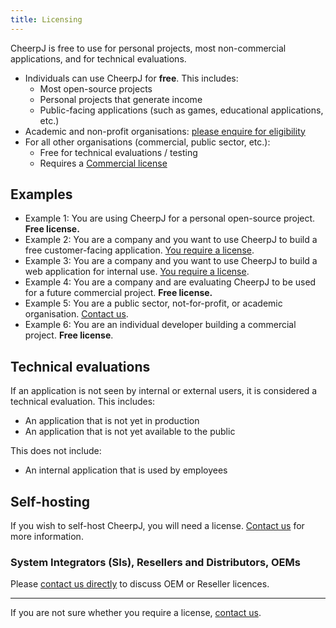 ```yaml
---
title: Licensing
---
```


CheerpJ is free to use for personal projects, most non-commercial applications, and for technical evaluations.

- Individuals can use CheerpJ for **free**. This includes:
  - Most open-source projects
  - Personal projects that generate income
  - Public-facing applications (such as games, educational applications, etc.)
- Academic and non-profit organisations: [please enquire for eligibility][contact]
- For all other organisations (commercial, public sector, etc.):
  - Free for technical evaluations / testing
  - Requires a [Commercial license][licensing]

## Examples

- Example 1: You are using CheerpJ for a personal open-source project. **Free license.**
- Example 2: You are a company and you want to use CheerpJ to build a free customer-facing application. [You require a license][licensing].
- Example 3: You are a company and you want to use CheerpJ to build a web application for internal use. [You require a license][licensing].
- Example 4: You are a company and are evaluating CheerpJ to be used for a future commercial project. **Free license.**
- Example 5: You are a public sector, not-for-profit, or academic organisation. [Contact us][contact].
- Example 6: You are an individual developer building a commercial project. **Free license**.

## Technical evaluations

If an application is not seen by internal or external users, it is considered a technical evaluation. This includes:

- An application that is not yet in production
- An application that is not yet available to the public

This does not include:

- An internal application that is used by employees

## Self-hosting

If you wish to self-host CheerpJ, you will need a license. [Contact us][contact] for more information.

### System Integrators (SIs), Resellers and Distributors, OEMs

Please [contact us directly][contact] to discuss OEM or Reseller licences.

---

If you are not sure whether you require a license, [contact us][contact].

[licensing]: https://cheerpj.com/licensing/
[contact]: https://cheerpj.com/contact/
